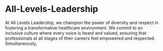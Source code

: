 # All-Levels-Leadership
At All Levels Leadership, we champion the power of diversity and respect in fostering a transformative healthcare environment. We commit to an inclusive culture where every voice is heard and valued, ensuring that professionals at all stages of their careers feel empowered and respected. Simultaneously,
